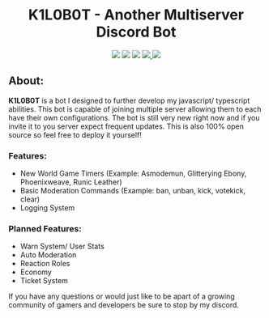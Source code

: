 <h1 align="center">K1L0B0T - Another Multiserver Discord Bot</h1>

<p align="center">
    <img src="https://img.shields.io/badge/node.js-6DA55F?style=for-the-badge&logo=node.js&logoColor=white">
    <img src="https://img.shields.io/badge/javascript-%23323330.svg?style=for-the-badge&logo=javascript&logoColor=%23F7DF1E">
    <img src="https://img.shields.io/badge/mysql-%2300f.svg?style=for-the-badge&logo=mysql&logoColor=white">
    <a href="https://www.discord.gg/P9GTWQrD3x">
        <img src="https://img.shields.io/badge/Discord-7289DA?style=for-the-badge&logo=discord&logoColor=white"/>
    </a>
    <a href="https://www.patreon.com/danfrmspace">
        <img src="https://img.shields.io/badge/Patreon-F96854?style=for-the-badge&logo=patreon&logoColor=white"/>
    </a>
</p>

## About:
**K1L0B0T** is a bot I designed to further develop my javascript/ typescript abilities. This bot is capable of joining multiple server allowing them to each
have their own configurations. The bot is still very new right now and if you invite it to you server expect frequent updates. This is also 100% open source so feel free to deploy it yourself!

### Features:
- New World Game Timers (Example: Asmodemun, Glitterying Ebony, Phoenixweave, Runic Leather)
- Basic Moderation Commands (Example: ban, unban, kick, votekick, clear)
- Logging System

### Planned Features:
- Warn System/ User Stats
- Auto Moderation
- Reaction Roles
- Economy
- Ticket System

If you have any questions or would just like to be apart of a growing community of gamers and developers be sure to stop by my discord. 
